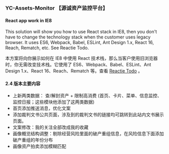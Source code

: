 ### YC-Assets-Monitor 【源诚资产监控平台】
 
#### React app work in IE8


This solution will show you how to use React stack in IE8, then you don't have to change the technology stack when the customer uses legacy browser. It uses ES6, Webpack, Babel, ESLint, Ant Design 1.x, React 16, Reach, Rematch, etc. See Reactie Todo.

本方案将向你展示如何在 IE8 中使用 React 技术栈，那么当客户使用旧浏览器时，你无需改变技术栈。它使用了 ES6、Webpack、Babel、ESLint、Ant Design 1.x、React 16、Reach、Rematch 等。查看 <a href="https://ambit-tsai.github.io/reactie/" target="_blank">Reactie Todo</a> 。

#### 2.4 版本主要内容
+ 上新两类数据： 查/解封资产 + 限制高消费 (首页、卡片、菜单、信息监控、监控日报；这些模块他添加了这两类数据)
+ 首页添加推送消息，优化文案
+ 添加裁判文书公共页面，涉及到的裁判文书的链接均可跳转到此站内文书展示页面。
+ 文案修改：我的关注全部改成我的收藏
+ 画像概览结构调整：剔除经营风险里面的破产重组信息，在风险信息下面添加破产重组的年份分布
+ 画像资产拍卖添加模糊匹配

